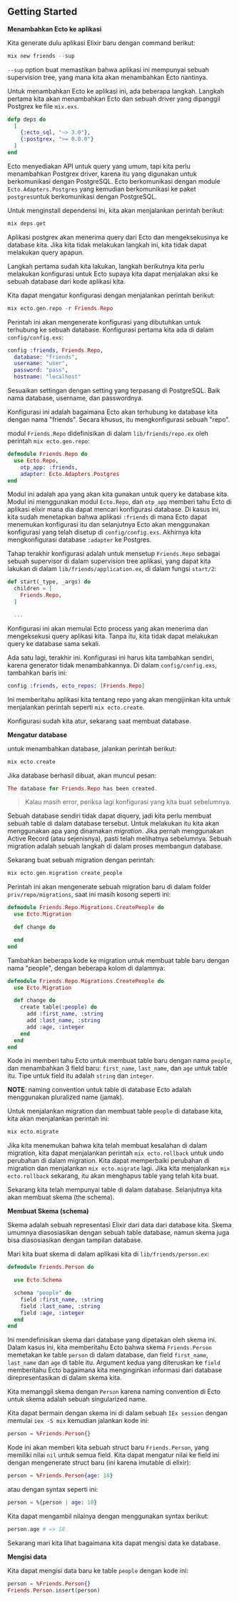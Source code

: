 ## Getting Started

**Menambahkan Ecto ke aplikasi**

Kita generate dulu aplikasi Elixir baru dengan command berikut:

```elixir
mix new friends --sup
```

`
--sup
` option buat memastikan bahwa aplikasi ini mempunyai sebuah supervision tree, yang mana kita akan menambahkan Ecto nantinya.

Untuk menambahkan Ecto ke aplikasi ini, ada beberapa langkah. Langkah pertama kita akan menambahkan Ecto dan sebuah driver yang dipanggil Postgrex ke file `mix.exs`.
```elixir
defp deps do
  [
    {:ecto_sql, "~> 3.0"},
    {:postgrex, ">= 0.0.0"}
  ]
end
```

Ecto menyediakan API untuk query yang umum, tapi kita perlu menambahkan Postgrex driver, karena itu yang digunakan untuk berkomunikasi dengan PostgreSQL. Ecto berkomunikasi dengan module `Ecto.Adapters.Postgres` yang kemudian berkomunikasi ke paket `postgres`untuk berkomunikasi dengan PostgreSQL.

Untuk menginstall dependensi ini, kita akan menjalankan perintah berikut:

```elixir
mix deps.get
```

Aplikasi postgrex akan menerima query dari Ecto dan mengeksekusinya ke database kita. Jika kita tidak melakukan langkah ini, kita tidak dapat melakukan query apapun.

Langkah pertama sudah kita lakukan, langkah berikutnya kita perlu melakukan konfigurasi untuk Ecto supaya kita dapat menjalakan aksi ke sebuah database dari kode aplikasi kita.

Kita dapat mengatur konfigurasi dengan menjalankan perintah berikut:

```elixir
mix ecto.gen.repo -r Friends.Repo
```

Perintah ini akan mengenerate konfigurasi yang dibutuhkan untuk terhubung ke sebuah database. Konfigurasi pertama kita ada di dalam `config/config.exs`:

```elixir
config :friends, Friends.Repo,
  database: "friends",
  username: "user",
  password: "pass",
  hostname: "localhost"
```

Sesuaikan settingan dengan setting yang terpasang di PostgreSQL. Baik nama database, username, dan passwordnya.

Konfigurasi ini adalah bagaimana Ecto akan terhubung ke database kita dengan nama "friends". Secara khusus, itu mengkonfigurasi sebuah "repo".

modul `Friends.Repo` didefinisikan di dalam `lib/friends/repo.ex` oleh perintah `mix ecto.gen.repo`:

```elixir
defmodule Friends.Repo do
  use Ecto.Repo,
    otp_app: :friends,
    adapter: Ecto.Adapters.Postgres
end
```

Modul ini adalah apa yang akan kita gunakan untuk query ke database kita. Modul ini menggunakan modul `Ecto.Repo`, dan `otp_app` memberi tahu Ecto di aplikasi elixir mana dia dapat mencari konfigurasi database. Di kasus ini, kita sudah menetapkan bahwa aplikasi `:friends` di mana Ecto dapat menemukan konfigurasi itu dan selanjutnya Ecto akan menggunakan konfigurasi yang telah disetup di `config/config.exs`. Akhirnya kita mengkonfigurasi database `:adapter` ke Postgres.

Tahap terakhir konfigurasi adalah untuk mensetup `Friends.Repo` sebagai sebuah supervisor di dalam supervision tree aplikasi, yang dapat kita lakukan di dalam `lib/friends/application.ex`, di dalam fungsi `start/2`:

```elixir
def start(_type, _args) do
  children = [
    Friends.Repo,
  ]

  ...
```

Konfigurasi ini akan memulai Ecto process yang akan menerima dan mengeksekusi query aplikasi kita. Tanpa itu, kita tidak dapat melakukan query ke database sama sekali.

Ada satu lagi, terakhir ini. Konfigurasi ini harus kita tambahkan sendiri, karena generator tidak menambahkannya. Di dalam `config/config.exs`, tambahkan baris ini:

```elixir
config :friends, ecto_repos: [Friends.Repo]
```

Ini memberitahu aplikasi kita tentang repo yang akan mengijinkan kita untuk menjalankan perintah seperti `mix ecto.create`.

Konfigurasi sudah kita atur, sekarang saat membuat database.

**Mengatur database**

untuk menambahkan database, jalankan perintah berikut:

```elixir
mix ecto.create
```

Jika database berhasil dibuat, akan muncul pesan:

```elixir
The database for Friends.Repo has been created.
```

>Kalau masih error, periksa lagi konfigurasi yang kita buat sebelumnya.

Sebuah database sendiri tidak dapat diquery, jadi kita perlu membuat sebuah table di dalam database tersebut. Untuk melakukan itu kita akan menggunakan apa yang dinamakan _migration_. Jika pernah menggunakan Active Record (atau sejenisnya), pasti telah melihatnya sebelumnya. Sebuah migration adalah sebuah langkah di dalam proses membangun database.

Sekarang buat sebuah migration dengan perintah:

```elixir
mix ecto.gen.migration create_people
```

Perintah ini akan mengenerate sebuah migration baru di dalam folder `priv/repo/migrations`, saat ini masih kosong seperti ini:

```elixir
defmodule Friends.Repo.Migrations.CreatePeople do
  use Ecto.Migration

  def change do

  end
end
```

Tambahkan beberapa kode ke migration untuk membuat table baru dengan nama "people", dengan beberapa kolom di dalamnya:

```elixir
defmodule Friends.Repo.Migrations.CreatePeople do
  use Ecto.Migration

  def change do
    create table(:people) do
      add :first_name, :string
      add :last_name, :string
      add :age, :integer
    end
  end
end
```

Kode ini memberi tahu Ecto untuk membuat table baru dengan nama `people`, dan menambahkan 3 field baru: `first_name`, `last_name`, dan `age` untuk table itu. Tipe untuk field itu adalah `string` dan `integer`.

**NOTE**: naming convention untuk table di database Ecto adalah menggunakan pluralized name (jamak).

Untuk menjalankan migration dan membuat table `people` di database kita, kita akan menjalankan perintah ini:

```elixir
mix ecto.migrate
```

Jika kita menemukan bahwa kita telah membuat kesalahan di dalam migration, kita dapat menjalankan perintah `mix ecto.rollback` untuk undo perubahan di dalam migration. Kita dapat memperbaiki perubahan di migration dan menjalankan `mix ecto.migrate` lagi. Jika kita menjalankan `mix ecto.rollback` sekarang, itu akan menghapus table yang telah kita buat.

Sekarang kita telah mempunyai table di dalam database. Selanjutnya kita akan membuat skema (the schema).

**Membuat Skema (schema)**

Skema adalah sebuah representasi Elixir dari data dari database kita. Skema umumnya diasosiasikan dengan sebuah table database, namun skema juga bisa diasosiasikan dengan tampilan database.

Mari kita buat skema di dalam aplikasi kita di `lib/friends/person.ex`:

```elixir
defmodule Friends.Person do

  use Ecto.Schema

  schema "people" do
    field :first_name, :string
    field :last_name, :string
    field :age, :integer
  end
end
```

Ini mendefinisikan skema dari database yang dipetakan oleh skema ini. Dalam kasus ini, kita memberitahu Ecto bahwa skema `Friends.Person` memetakan ke table `person` di dalam database, dan field `first_name`, `last_name` dan `age` di table itu. Argument kedua yang diteruskan ke `field` memberitahu Ecto bagaimana kita menginginkan informasi dari database direpresentasikan di dalam skema kita.

Kita memanggil skema dengan `Person` karena naming convention di Ecto untuk skema adalah sebuah singularized name.

Kita dapat bermain dengan skema ini di dalam sebuah `IEx session` dengan memulai `iex -S mix` kemudian jalankan kode ini:

```elixir
person = %Friends.Person{}
```

Kode ini akan memberi kita sebuah struct baru `Friends.Person`, yang memiliki nilai `nil` untuk semua field. Kita dapat mengatur nilai ke field ini dengan mengenerate struct baru (ini karena imutable di elixir):

```elixir
person = %Friends.Person{age: 18}
```

atau dengan syntax seperti ini:

```elixir
person = %{person | age: 18}
```

Kita dapat mengambil nilainya dengan menggunakan syntax berikut:

```elixir
person.age # => 18
```

Sekarang mari kita lihat bagaimana kita dapat mengisi data ke database.

**Mengisi data**

Kita dapat mengisi data baru ke table `people` dengan kode ini:

```elixir
person = %Friends.Person{}
Friends.Person.insert(person)
```

